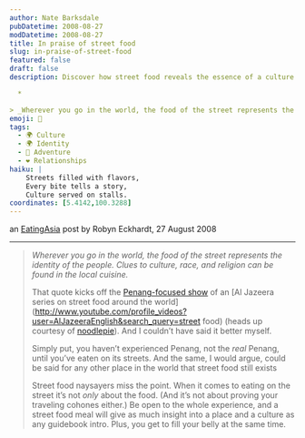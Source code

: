 ```yaml
---
author: Nate Barksdale
pubDatetime: 2008-08-27
modDatetime: 2008-08-27
title: In praise of street food
slug: in-praise-of-street-food
featured: false
draft: false
description: Discover how street food reveals the essence of a culture and its people.  

  *

> _Wherever you go in the world, the food of the street represents the identity of the people
emoji: 🍜  
tags:
  - 🌍 Culture
  - 🌍 Identity
  - 🌊 Adventure
  - ❤️ Relationships
haiku: |
    Streets filled with flavors,  
    Every bite tells a story,  
    Culture served on stalls.  
coordinates: [5.4142,100.3288]
---
```


an [EatingAsia](http://web.archive.org/web/20150911180335/http://eatingasia.typepad.com/eatingasia/2008/08/in-praise-of-st.html) post by Robyn Eckhardt, 27 August 2008

---

> _Wherever you go in the world, the food of the street represents the identity of the people. Clues to culture, race, and religion can be found in the local cuisine._
>
> That quote kicks off the [Penang-focused show](http://www.youtube.com/watch?v=odhNzKctM6w) of an [Al Jazeera series on street food around the world](http://www.youtube.com/profile_videos?user=AlJazeeraEnglish&search_query=street food) (heads up courtesy of [noodlepie](http://web.archive.org/web/20231210130316/https://noodlepie.typepad.com/)). And I couldn’t have said it better myself.
>
> Simply put, you haven’t experienced Penang, not the _real_ Penang, until you’ve eaten on its streets. And the same, I would argue, could be said for any other place in the world that street food still exists
>
> Street food naysayers miss the point. When it comes to eating on the street it’s not _only_ about the food. (And it’s not about proving your traveling cohones either.) Be open to the whole experience, and a street food meal will give as much insight into a place and a culture as any guidebook intro. Plus, you get to fill your belly at the same time.
